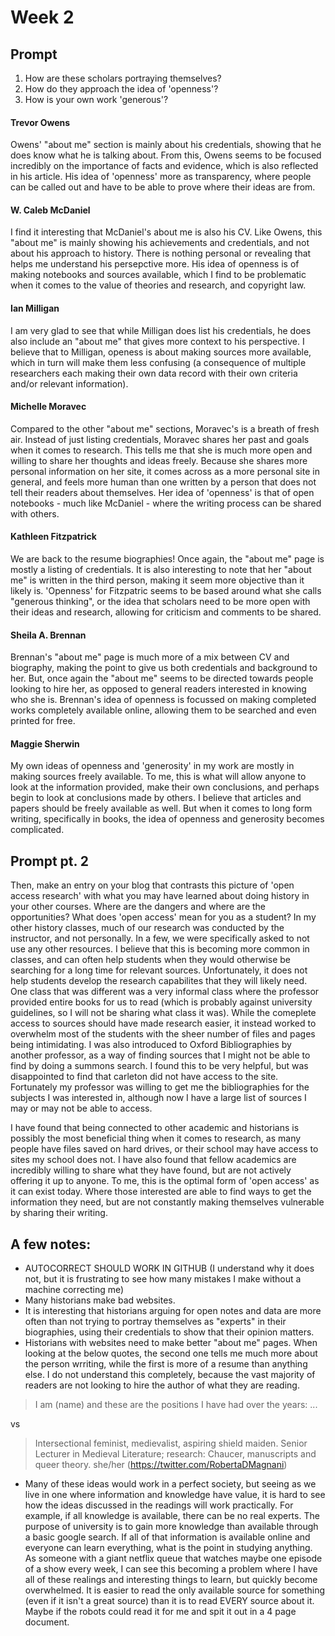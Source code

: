 # Week 2

## Prompt
1. How are these scholars portraying themselves?
2. How do they approach the idea of 'openness'?
3. How is your own work 'generous'?

#### Trevor Owens
Owens' "about me" section is mainly about his credentials, showing that he does know what he is talking about. From this, Owens seems to be focused incredibly on the importance of facts and evidence, which is also reflected in his article. His idea of 'openness' more as transparency, where people can be called out and have to be able to prove where their ideas are from.

#### W. Caleb McDaniel
I find it interesting that McDaniel's about me is also his CV. Like Owens, this "about me" is mainly showing his achievements and credentials, and not about his approach to history. There is nothing personal or revealing that helps me understand his persepctive more. His idea of openness is of making notebooks and sources available, which I find to be problematic when it comes to the value of theories and research, and copyright law. 

#### Ian Milligan
I am very glad to see that while Milligan does list his credentials, he does also include an "about me" that gives more context to his perspective. I believe that to Milligan, openess is about making sources more available, which in turn will make them less confusing (a consequence of multiple researchers each making their own data record with their own criteria and/or relevant information).

#### Michelle Moravec
Compared to the other "about me" sections, Moravec's is a breath of fresh air. Instead of just listing credentials, Moravec shares her past and goals when it comes to research. This tells me that she is much more open and willing to share her thoughts and ideas freely. Because she shares more personal information on her site, it comes across as a more personal site in general, and feels more human than one written by a person that does not tell their readers about themselves. Her idea of 'openness' is that of open notebooks - much like McDaniel - where the writing process can be shared with others. 

#### Kathleen Fitzpatrick
We are back to the resume biographies! Once again, the "about me" page is mostly a listing of credentials. It is also interesting to note that her "about me" is written in the third person, making it seem more objective than it likely is. 'Openness' for Fitzpatric seems to be based around what she calls "generous thinking", or the idea that scholars need to be more open with their ideas and research, allowing for criticism and comments to be shared.

#### Sheila A. Brennan
Brennan's "about me" page is much more of a mix between CV and biography, making the point to give us both credentials and background to her. But, once again the "about me" seems to be directed towards people looking to hire her, as opposed to general readers interested in knowing who she is. Brennan's idea of openness is focussed on making completed works completely available online, allowing them to be searched and even printed for free. 

#### Maggie Sherwin
My own ideas of openness and 'generosity' in my work are mostly in making sources freely available. To me, this is what will allow anyone to look at the information provided, make their own conclusions, and perhaps begin to look at conclusions made by others. I believe that articles and papers should be freely available as well. But when it comes to long form writing, specifically in books, the idea of openness and generosity becomes complicated.

## Prompt pt. 2
Then, make an entry on your blog that contrasts this picture of 'open access research' with what you may have learned about doing history in your other courses. Where are the dangers and where are the opportunities? What does 'open access' mean for you as a student?
In my other history classes, much of our research was conducted by the instructor, and not personally. In a few, we were specifically asked to not use any other resources. I believe that this is becoming more common in classes, and can often help students when they would otherwise be searching for a long time for relevant sources. Unfortunately, it does not help students develop the research capabilites that they will likely need. One class that was different was a very informal class where the professor provided entire books for us to read (which is probably against university guidelines, so I will not be sharing what class it was). While the comeplete access to sources should have made research easier, it instead worked to overwhelm most of the students with the sheer number of files and pages being intimidating. I was also introduced to Oxford Bibliographies by another professor, as a way of finding sources that I might not be able to find by doing a summons search. I found this to be very helpful, but was disappointed to find that carleton did not have access to the site. Fortunately my professor was willing to get me the bibliographies for the subjects I was interested in, although now I have a large list of sources I may or may not be able to access. 

I have found that being connected to other academic and historians is possibly the most beneficial thing when it comes to research, as many people have files saved on hard drives, or their school may have access to sites my school does not. I have also found that fellow academics are incredibly willing to share what they have found, but are not actively offering it up to anyone. To me, this is the optimal form of 'open access' as it can exist today. Where those interested are able to find ways to get the information they need, but are not constantly making themselves vulnerable by sharing their writing. 

## A few notes:
- AUTOCORRECT SHOULD WORK IN GITHUB (I understand why it does not, but it is frustrating to see how many mistakes I make without a machine correcting me)
- Many historians make bad websites. 
- It is interesting that historians arguing for open notes and data are more often than not trying to portray themselves as "experts" in their biographies, using their credentials to show that their opinion matters. 
- Historians with websites need to make better "about me" pages. When looking at the below quotes, the second one tells me much more about the person wrriting, while the first is more of a resume than anything else. I do not understand this completely, because the vast majority of readers are not looking to hire the author of what they are reading.

> I am (name) and these are the positions I have had over the years: ...

vs

> Intersectional feminist, medievalist, aspiring shield maiden. Senior Lecturer in Medieval Literature; research: Chaucer, manuscripts and queer theory. she/her (https://twitter.com/RobertaDMagnani)

- Many of these ideas would work in a perfect society, but seeing as we live in one where information and knowledge have value, it is hard to see how the ideas discussed in the readings will work practically. For example, if all knowledge is available, there can be no real experts. The purpose of university is to gain more knowledge than available through a basic google search. If all of that information is available online and everyone can learn everything, what is the point in studying anything. As someone with a giant netflix queue that watches maybe one episode of a show every week, I can see this becoming a problem where I have all of these realings and interesting things to learn, but quickly become overwhelmed. It is easier to read the only available source for something (even if it isn't a great source) than it is to read EVERY source about it. Maybe if the robots could read it for me and spit it out in a 4 page document.

